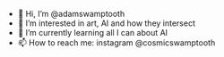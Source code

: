 - 👋 Hi, I’m @adamswamptooth
- 👀 I’m interested in art, AI and how they intersect
- 🌱 I’m currently learning all I can about AI
- 📫 How to reach me: instagram @cosmicswamptooth

<!---
adamswamptooth/adamswamptooth is a ✨ special ✨ repository because its `README.md` (this file) appears on your GitHub profile.
You can click the Preview link to take a look at your changes.
--->
